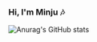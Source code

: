 ### Hi, I'm Minju 🎶
![Anurag's GitHub stats](https://github-readme-stats.vercel.app/api?username=minju1459&show_icons=true&theme=gruvbox_light)
